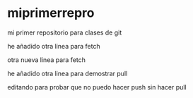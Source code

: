# miprimerrepro
mi primer repositorio para clases de git

he añadido otra linea para fetch

otra nueva linea para fetch

he añadido otra linea para demostrar pull

editando para probar que no puedo hacer push sin hacer pull
